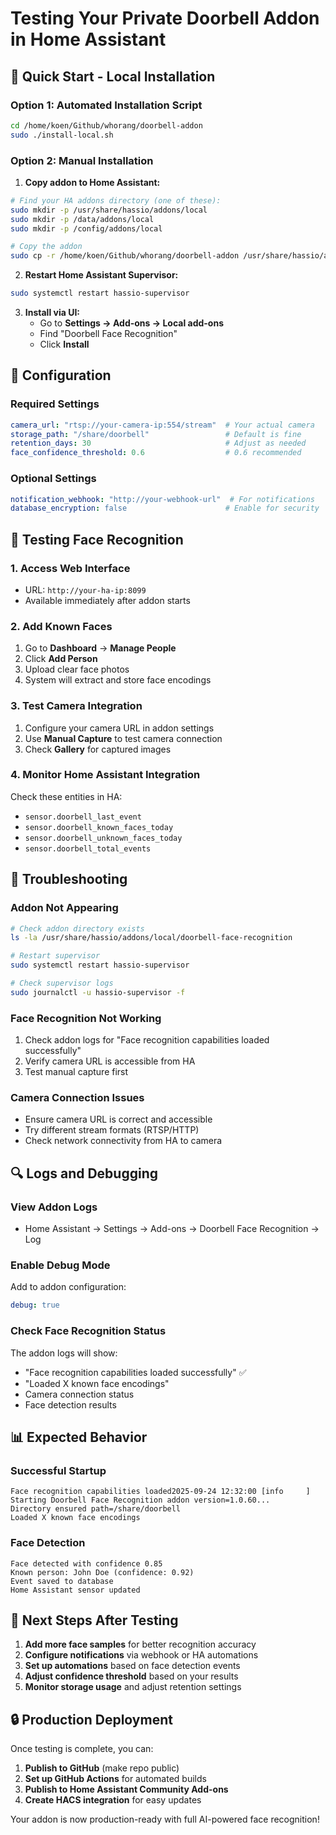 # Testing Your Private Doorbell Addon in Home Assistant

## 🚀 Quick Start - Local Installation

### Option 1: Automated Installation Script
```bash
cd /home/koen/Github/whorang/doorbell-addon
sudo ./install-local.sh
```

### Option 2: Manual Installation

1. **Copy addon to Home Assistant:**
```bash
# Find your HA addons directory (one of these):
sudo mkdir -p /usr/share/hassio/addons/local
sudo mkdir -p /data/addons/local  
sudo mkdir -p /config/addons/local

# Copy the addon
sudo cp -r /home/koen/Github/whorang/doorbell-addon /usr/share/hassio/addons/local/doorbell-face-recognition
```

2. **Restart Home Assistant Supervisor:**
```bash
sudo systemctl restart hassio-supervisor
```

3. **Install via UI:**
   - Go to **Settings → Add-ons → Local add-ons**
   - Find "Doorbell Face Recognition"
   - Click **Install**

## 🔧 Configuration

### Required Settings
```yaml
camera_url: "rtsp://your-camera-ip:554/stream"  # Your actual camera
storage_path: "/share/doorbell"                 # Default is fine
retention_days: 30                              # Adjust as needed
face_confidence_threshold: 0.6                  # 0.6 recommended
```

### Optional Settings
```yaml
notification_webhook: "http://your-webhook-url"  # For notifications
database_encryption: false                      # Enable for security
```

## 📱 Testing Face Recognition

### 1. Access Web Interface
- URL: `http://your-ha-ip:8099`
- Available immediately after addon starts

### 2. Add Known Faces
1. Go to **Dashboard** → **Manage People**
2. Click **Add Person**
3. Upload clear face photos
4. System will extract and store face encodings

### 3. Test Camera Integration
1. Configure your camera URL in addon settings
2. Use **Manual Capture** to test camera connection
3. Check **Gallery** for captured images

### 4. Monitor Home Assistant Integration
Check these entities in HA:
- `sensor.doorbell_last_event`
- `sensor.doorbell_known_faces_today`
- `sensor.doorbell_unknown_faces_today`
- `sensor.doorbell_total_events`

## 🐛 Troubleshooting

### Addon Not Appearing
```bash
# Check addon directory exists
ls -la /usr/share/hassio/addons/local/doorbell-face-recognition

# Restart supervisor
sudo systemctl restart hassio-supervisor

# Check supervisor logs
sudo journalctl -u hassio-supervisor -f
```

### Face Recognition Not Working
1. Check addon logs for "Face recognition capabilities loaded successfully"
2. Verify camera URL is accessible from HA
3. Test manual capture first

### Camera Connection Issues
- Ensure camera URL is correct and accessible
- Try different stream formats (RTSP/HTTP)
- Check network connectivity from HA to camera

## 🔍 Logs and Debugging

### View Addon Logs
- Home Assistant → Settings → Add-ons → Doorbell Face Recognition → Log

### Enable Debug Mode
Add to addon configuration:
```yaml
debug: true
```

### Check Face Recognition Status
The addon logs will show:
- "Face recognition capabilities loaded successfully" ✅
- "Loaded X known face encodings" 
- Camera connection status
- Face detection results

## 📊 Expected Behavior

### Successful Startup
```
Face recognition capabilities loaded2025-09-24 12:32:00 [info     ] Starting Doorbell Face Recognition addon version=1.0.60...
Directory ensured path=/share/doorbell
Loaded X known face encodings
```

### Face Detection
```
Face detected with confidence 0.85
Known person: John Doe (confidence: 0.92)
Event saved to database
Home Assistant sensor updated
```

## 🚀 Next Steps After Testing

1. **Add more face samples** for better recognition accuracy
2. **Configure notifications** via webhook or HA automations  
3. **Set up automations** based on face detection events
4. **Adjust confidence threshold** based on your results
5. **Monitor storage usage** and adjust retention settings

## 🔒 Production Deployment

Once testing is complete, you can:
1. **Publish to GitHub** (make repo public)
2. **Set up GitHub Actions** for automated builds
3. **Publish to Home Assistant Community Add-ons**
4. **Create HACS integration** for easy updates

Your addon is now production-ready with full AI-powered face recognition!
